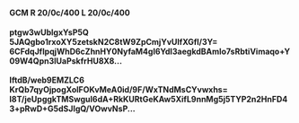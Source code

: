 #### GCM R 20/0c/400 L 20/0c/400
**ptgw3wUblgxYsP5Q**<br/>**5JAQgbo1rxoXY5zetskN2C8tW9ZpCmjYvUlfXGfl/3Y=**<br/>**6CFdqJfIpqjWhD6cZhnHY0NyfaM4gl6YdI3aegkdBAmIo7sRbtiVimaqo+Y09W4Qpn3lUaPskfrHU8X8...**<br/><br/>
**IftdB/web9EMZLC6**<br/>**KrQb7qyOjpogXolFOKvMeA0id/9F/WxTNdMsCYvwxhs=**<br/>**l8T/jeUpggkTMSwgul6dA+RkKURtGeKAw5XifL9nnMg5j5TYP2n2HnFD43+pRwD+G5dSJIgQ/VOwvNsP...**